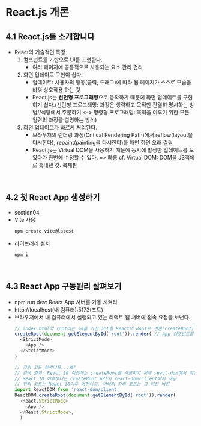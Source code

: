 # React.js 개론
## 4.1 React.js를 소개합니다
- React의 기술적인 특징
    1. 컴포넌트를 기반으로 UI를 표현한다.
        - 여러 페이지에 공통적으로 사용되는 요소 관리 편리
    2. 화면 업데이트 구현이 쉽다.
        - 업데이트: 사용자의 행동(클릭, 드래그)에 따라 웹 페이지가 스스로 모습을 바꿔 상호작용 하는 것
        - React.js는 **선언형 프로그래밍**으로 동작하기 때문에 화면 업데이트를 구현하기 쉽다.(선언형 프로그래밍: 과정은 생략하고 목적만 간결히 명시하는 방법//식당에서 주문하기 <-> 명령형 프로그래밍: 목적을 이루기 위한 모든 일련의 과정을 설명하는 방식) 
    3. 화면 업데이트가 빠르게 처리된다.
        - 브라우저의 랜더링 과정(Critical Rendering Path)에서 reflow(layout을 다시한다), repaint(painting을 다시한다)를 매번 하면 오래 걸림
        - React.js는 Virtual DOM을 사용하기 때문에 동시에 발생한 업데이트를 모았다가 한번에 수정할 수 있다. => 빠름
        cf. Virtual DOM: DOM을 JS객체로 흉내낸 것. 복제판

</br>

## 4.2 첫 React App 생성하기
- section04
- Vite 사용
    ```bash
    npm create vite@latest
    ```
- 라이브러리 설치
    ```
    npm i
    ```

</br>

## 4.3 React App 구동원리 살펴보기
- npm run dev: React App 서버를 가동 시켜라
- http://localhost(내 컴퓨터):5173(포트)
- 브라우저에서 내 컴퓨터에서 실행되고 있는 리액트 웹 서버에 접속 요청을 보낸다.
    ```javascript
    // index.html의 root라는 id를 가진 요소를 React의 Root로 변환(createRoot) 
    createRoot(document.getElementById('root')).render( // App 컴포넌트를 렌더링
      <StrictMode> 
        <App />
      </StrictMode>
    )

    // 강의 코드 살짝다름...왜?
    // 검색 결과: React 18 이전에는 createRoot를 사용하기 위해 react-dom에서 직접 ReactDOM을 임포트하고, ReactDOM.render()를 사용하여 앱을 렌더링
    // React 18 이후부터는 createRoot API가 react-dom/client에서 제공
    // 위의 코드는 React 18이후 버전이고, 아래의 강의 코드는 그 이전 버전
    import ReactDOM from 'react-dom/client'
    ReactDOM.createRoot(document.getElementById('root')).render(
      <React.StrictMode>
        <App />
      </React.StrictMode>,
      )
    ```
